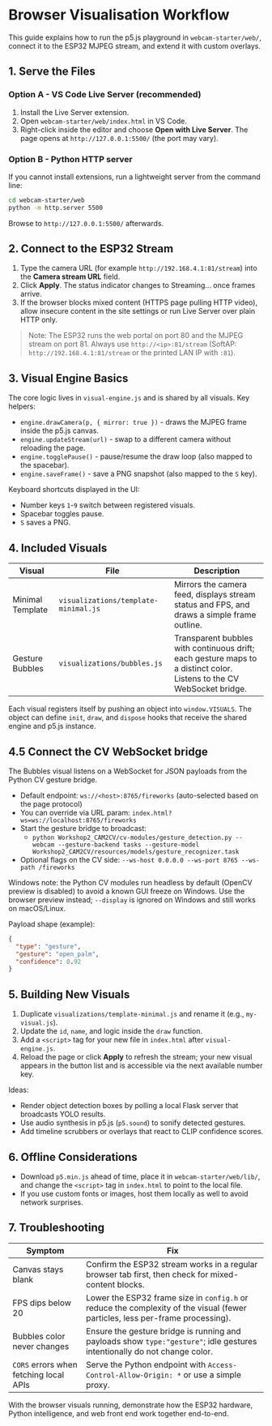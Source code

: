 # Browser Visualisation Workflow

This guide explains how to run the p5.js playground in `webcam-starter/web/`, connect it to the ESP32 MJPEG stream, and extend it with custom overlays.

## 1. Serve the Files

### Option A - VS Code Live Server (recommended)
1. Install the Live Server extension.
2. Open `webcam-starter/web/index.html` in VS Code.
3. Right-click inside the editor and choose **Open with Live Server**. The page opens at `http://127.0.0.1:5500/` (the port may vary).

### Option B - Python HTTP server

If you cannot install extensions, run a lightweight server from the command line:

```bash
cd webcam-starter/web
python -m http.server 5500
```

Browse to `http://127.0.0.1:5500/` afterwards.

## 2. Connect to the ESP32 Stream

1. Type the camera URL (for example `http://192.168.4.1:81/stream`) into the **Camera stream URL** field.
2. Click **Apply**. The status indicator changes to Streaming... once frames arrive.
3. If the browser blocks mixed content (HTTPS page pulling HTTP video), allow insecure content in the site settings or run Live Server over plain HTTP only.

> Note: The ESP32 runs the web portal on port 80 and the MJPEG stream on port 81. Always use `http://<ip>:81/stream` (SoftAP: `http://192.168.4.1:81/stream` or the printed LAN IP with `:81`).


## 3. Visual Engine Basics

The core logic lives in `visual-engine.js` and is shared by all visuals. Key helpers:

- `engine.drawCamera(p, { mirror: true })` - draws the MJPEG frame inside the p5.js canvas.
- `engine.updateStream(url)` - swap to a different camera without reloading the page.
- `engine.togglePause()` - pause/resume the draw loop (also mapped to the spacebar).
- `engine.saveFrame()` - save a PNG snapshot (also mapped to the `S` key).

Keyboard shortcuts displayed in the UI:
- Number keys `1`-`9` switch between registered visuals.
- Spacebar toggles pause.
- `S` saves a PNG.

## 4. Included Visuals

| Visual | File | Description |
|--------|------|-------------|
| Minimal Template | `visualizations/template-minimal.js` | Mirrors the camera feed, displays stream status and FPS, and draws a simple frame outline. |
| Gesture Bubbles | `visualizations/bubbles.js` | Transparent bubbles with continuous drift; each gesture maps to a distinct color. Listens to the CV WebSocket bridge. |

Each visual registers itself by pushing an object into `window.VISUALS`. The object can define `init`, `draw`, and `dispose` hooks that receive the shared engine and p5.js instance.

## 4.5 Connect the CV WebSocket bridge

The Bubbles visual listens on a WebSocket for JSON payloads from the Python CV gesture bridge.

- Default endpoint: `ws://<host>:8765/fireworks` (auto-selected based on the page protocol)
- You can override via URL param: `index.html?ws=ws://localhost:8765/fireworks`
- Start the gesture bridge to broadcast:
  - `python Workshop2_CAM2CV/cv-modules/gesture_detection.py --webcam --gesture-backend tasks --gesture-model Workshop2_CAM2CV/resources/models/gesture_recognizer.task`
- Optional flags on the CV side: `--ws-host 0.0.0.0 --ws-port 8765 --ws-path /fireworks`

Windows note: the Python CV modules run headless by default (OpenCV preview is disabled) to avoid a known GUI freeze on Windows. Use the browser preview instead; `--display` is ignored on Windows and still works on macOS/Linux.

Payload shape (example):

```json
{
  "type": "gesture",
  "gesture": "open_palm",
  "confidence": 0.92
}
```

## 5. Building New Visuals

1. Duplicate `visualizations/template-minimal.js` and rename it (e.g., `my-visual.js`).
2. Update the `id`, `name`, and logic inside the `draw` function.
3. Add a `<script>` tag for your new file in `index.html` after `visual-engine.js`.
4. Reload the page or click **Apply** to refresh the stream; your new visual appears in the button list and is accessible via the next available number key.

Ideas:
- Render object detection boxes by polling a local Flask server that broadcasts YOLO results.
- Use audio synthesis in p5.js (`p5.sound`) to sonify detected gestures.
- Add timeline scrubbers or overlays that react to CLIP confidence scores.

## 6. Offline Considerations

- Download `p5.min.js` ahead of time, place it in `webcam-starter/web/lib/`, and change the `<script>` tag in `index.html` to point to the local file.
- If you use custom fonts or images, host them locally as well to avoid network surprises.

## 7. Troubleshooting

| Symptom | Fix |
|---------|-----|
| Canvas stays blank | Confirm the ESP32 stream works in a regular browser tab first, then check for mixed-content blocks. |
| FPS dips below 20 | Lower the ESP32 frame size in `config.h` or reduce the complexity of the visual (fewer particles, less per-frame processing). |
| Bubbles color never changes | Ensure the gesture bridge is running and payloads show `type:"gesture"`; idle gestures intentionally do not change color. |
| `CORS` errors when fetching local APIs | Serve the Python endpoint with `Access-Control-Allow-Origin: *` or use a simple proxy. |

With the browser visuals running, demonstrate how the ESP32 hardware, Python intelligence, and web front end work together end-to-end.